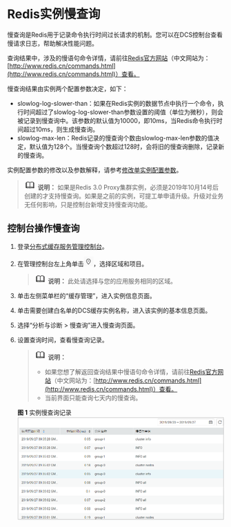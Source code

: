 # Redis实例慢查询<a name="dcs-ug-190926001"></a>

慢查询是Redis用于记录命令执行时间过长请求的机制。您可以在DCS控制台查看慢请求日志，帮助解决性能问题。

查询结果中，涉及的慢语句命令详情，请前往[Redis官方网站](https://redis.io/commands)（中文网站为：[http://www.redis.cn/commands.html](http://www.redis.cn/commands.html)）查看。

慢查询结果由实例两个配置参数决定，如下：

-   slowlog-log-slower-than：如果在Redis实例的数据节点中执行一个命令，执行时间超过了slowlog-log-slower-than参数设置的阈值（单位为微秒），则会被记录到慢查询中。该参数的默认值为10000，即10ms，当Redis命令执行时间超过10ms，则生成慢查询。
-   slowlog-max-len：Redis记录的慢查询个数由slowlog-max-len参数的值决定，默认值为128个。当慢查询个数超过128时，会将旧的慢查询删除，记录新的慢查询。

实例配置参数的修改以及参数解释，请参考[修改单实例配置参数](修改单实例配置参数.md)。

>![](public_sys-resources/icon-note.gif) **说明：** 
>如果是Redis 3.0 Proxy集群实例，必须是2019年10月14号后创建的才支持慢查询。如果是之前的实例，可提工单申请升级。升级对业务无任何影响，只是控制台新增支持慢查询功能。

## 控制台操作慢查询<a name="section213203117179"></a>

1.  登录[分布式缓存服务管理控制台](https://console.huaweicloud.com/dcs)。
2.  在管理控制台左上角单击![](figures/icon-region.png)，选择区域和项目。

    >![](public_sys-resources/icon-note.gif) **说明：** 
    >此处请选择与您的应用服务相同的区域。

3.  单击左侧菜单栏的“缓存管理”，进入实例信息页面。
4.  单击需要创建白名单的DCS缓存实例名称，进入该实例的基本信息页面。
5.  选择“分析与诊断 \> 慢查询”进入慢查询页面。
6.  设置查询时间，查看慢查询记录。

    >![](public_sys-resources/icon-note.gif) **说明：** 
    >-   如果您想了解返回查询结果中慢语句命令详情，请前往[Redis官方网站](https://redis.io/commands)（中文网站为：[http://www.redis.cn/commands.html](http://www.redis.cn/commands.html)）查看。
    >-   当前界面只能查询七天内的慢查询。

    **图 1**  实例慢查询记录<a name="fig140663223816"></a>  
    ![](figures/实例慢查询记录.png "实例慢查询记录")


